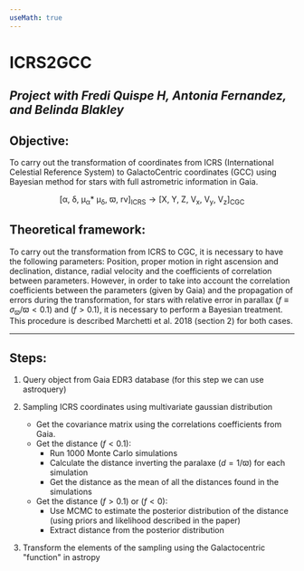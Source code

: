 ```yaml
---
useMath: true
---
```

# ICRS2GCC
*Project with Fredi Quispe H, Antonia Fernandez, and Belinda Blakley*
-----------

## Objective:

To carry out the transformation of coordinates from ICRS (International Celestial Reference System) to GalactoCentric coordinates (GCC) using Bayesian method for stars with full astrometric information in Gaia.

$$
\mathrm{\left[ \alpha,~\delta,~\mu_{\alpha}*~\mu_{\delta},~\varpi,~rv \right]_{ICRS}\rightarrow \left[X,~Y,~Z,~V_{x},~V_{y},~V_{z} \right]_{CGC}}
$$

## Theoretical framework:

To carry out the transformation from ICRS to CGC, it is necessary to have the following parameters: Position, proper motion in right ascension and declination, distance, radial velocity and the coefficients of correlation between parameters. However, in order to take into account the correlation coefficients between the parameters (given by Gaia) and the propagation of  errors  during  the  transformation,  for  stars  with  relative  error  in  parallax ($f \equiv \sigma_{\varpi}/\varpi < 0.1$) and ($f > 0.1$), it is necessary to perform a Bayesian treatment. This procedure is described Marchetti et al. 2018 (section 2) for both cases.

-----------

## Steps:

1.  Query object from Gaia EDR3 database (for this step we can use astroquery)

2.  Sampling ICRS coordinates using multivariate gaussian distribution

    * Get  the  covariance  matrix  using  the  correlations  coefficients  from Gaia.
    * Get the distance ($f < 0.1$):
        * Run 1000 Monte Carlo simulations
        * Calculate the distance inverting the paralaxe ($d=1/\varpi$) for each simulation
        * Get the distance as the mean of all the distances found in the simulations
    * Get the distance ($f > 0.1$) or ($f < 0$):
        * Use MCMC to estimate the posterior distribution of the distance (using priors and likelihood described in the paper)
        * Extract distance from the posterior distribution

3.  Transform the elements of the sampling using the Galactocentric "function" in astropy